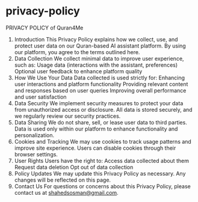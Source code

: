 # privacy-policy
PRIVACY POLICY of Quran4Me

1. Introduction
This Privacy Policy explains how we collect, use, and protect user data on our Quran-based AI assistant platform. By using our platform, you agree to the terms outlined here.
2. Data Collection
We collect minimal data to improve user experience, such as:
Usage data (interactions with the assistant, preferences)
Optional user feedback to enhance platform quality
3. How We Use Your Data
Data collected is used strictly for:
Enhancing user interactions and platform functionality
Providing relevant content and responses based on user queries
Improving overall performance and user satisfaction
4. Data Security
We implement security measures to protect your data from unauthorized access or disclosure. All data is stored securely, and we regularly review our security practices.
5. Data Sharing
We do not share, sell, or lease user data to third parties. Data is used only within our platform to enhance functionality and personalization.
6. Cookies and Tracking
We may use cookies to track usage patterns and improve site experience. Users can disable cookies through their browser settings.
7. User Rights
Users have the right to:
Access data collected about them
Request data deletion
Opt out of data collection
8. Policy Updates
We may update this Privacy Policy as necessary. Any changes will be reflected on this page.
9. Contact Us
For questions or concerns about this Privacy Policy, please contact us at shahedsosman@gmail.com.

